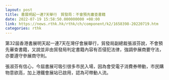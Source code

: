 ```yaml
---
layout: post
title: 書展明起一連7天舉行　貿發局：不會預先審查書籍
date: 2022-07-19 15:58:50.000000000 +08:00
link: https://news.rthk.hk/rthk/ch/component/k2/1658398-20220719.htm
categories: rthk
---
```


第32屆香港書展明天起一連7天在灣仔會展舉行，貿發局副總裁張淑芬說，不會預先審查書籍，又說並非由貿發局判定書籍內容有否侵犯法律，強調參展商要守法，亦要遵守參展商守則。 

張淑芬有信心，今屆書展可吸引很多市民入場，因為會受電子消費券帶動，市民購物意欲高，加上港鐵會展站已啟用，認為可帶動人流。
